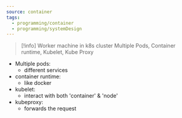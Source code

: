 ```yaml
---
source: container
tags:
  - programming/container
  - programming/systemDesign
---
```

> [!info] Worker machine in k8s cluster
> Multiple Pods, Container runtime, Kubelet, Kube Proxy

- Multiple pods: 
	- different services
- container runtime:
	- like docker
- kubelet: 
	- interact with both 'container' & 'node'
- kubeproxy: 
	- forwards the request